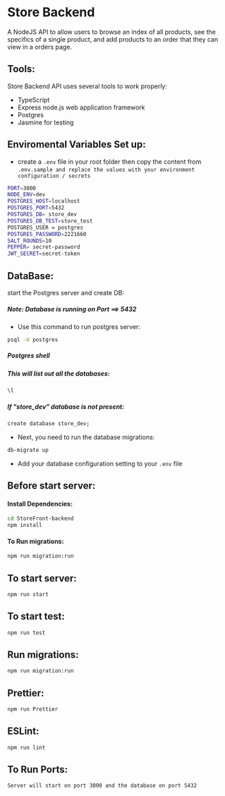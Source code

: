 # Store Backend
A NodeJS API to allow users to browse an index of all products, see the specifics of a single product, and add products to an order that they can view in a orders page.
 
## Tools:
Store Backend API uses several tools to work properly:
- TypeScript
- Express node.js web application framework
- Postgres
- Jasmine for testing
## Enviromental Variables Set up:
- create a `.env` file in your root folder then copy the content from  `.env.sample and replace the values with your environment configuration / secrets`
```sh
PORT=3000
NODE_ENV=dev
POSTGRES_HOST=localhost
POSTGRES_PORT=5432
POSTGRES_DB= store_dev
POSTGRES_DB_TEST=store_test
POSTGRES_USER = postgres
POSTGRES_PASSWORD=2221660
SALT_ROUNDS=10
PEPPER= secret-password
JWT_SECRET=secret-token
```
## DataBase:
start the Postgres server and create DB:
##### Note: Database is running on Port ==> 5432
- Use this command to run postgres server:
```sh
psql -U postgres
```
##### Postgres shell
##### This will list out all the databases:
```sh
\l
```
##### If "store_dev" database is not present:
```sh
create database store_dev;
```
- Next, you need to run the database migrations:
```sh
db-migrate up
```
- Add your database configuration setting to your `.env` file
## Before start server:
#### Install Dependencies:
```sh
cd StoreFront-backend
npm install
```
#### To Run migrations:
```sh
npm run migration:run
```
## To start server:
```sh
npm run start
```
## To start test:
```sh
npm run test
```
## Run migrations:
```sh
npm run migration:run
```
## Prettier: 
```sh
npm run Prettier
```
## ESLint:
```sh
npm run lint
```
## To Run Ports:
```sh
Server will start on port 3000 and the database on port 5432
```
